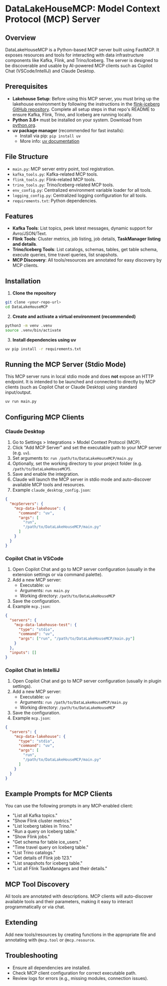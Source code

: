 # DataLakeHouseMCP: Model Context Protocol (MCP) Server

## Overview

DataLakeHouseMCP is a Python-based MCP server built using FastMCP. It exposes resources and tools for interacting with data infrastructure components like Kafka, Flink, and Trino/Iceberg. The server is designed to be discoverable and usable by AI-powered MCP clients such as Copilot Chat (VSCode/IntelliJ) and Claude Desktop.

## Prerequisites

- **Lakehouse Setup**: Before using this MCP server, you must bring up the lakehouse environment by following the instructions in the [flink-iceberg GitHub repository](https://github.com/zabi82/flink-iceberg). Complete all setup steps in that repo's README to ensure Kafka, Flink, Trino, and Iceberg are running locally.
- **Python 3.8+** must be installed on your system. Download from [python.org](https://www.python.org/downloads/).
- **uv package manager** (recommended for fast installs):
  - Install via pip: `pip install uv`
  - More info: [uv documentation](https://github.com/astral-sh/uv)

## File Structure

- `main.py`: MCP server entry point, tool registration.
- `kafka_tools.py`: Kafka-related MCP tools.
- `flink_tools.py`: Flink-related MCP tools.
- `trino_tools.py`: Trino/Iceberg-related MCP tools.
- `env_config.py`: Centralized environment variable loader for all tools.
- `logging_config.py`: Centralized logging configuration for all tools.
- `requirements.txt`: Python dependencies.

## Features

- **Kafka Tools**: List topics, peek latest messages, dynamic support for Avro/JSON/Text.
- **Flink Tools**: Cluster metrics, job listing, job details, **TaskManager listing and details**.
- **Trino/Iceberg Tools**: List catalogs, schemas, tables, get table schema, execute queries, time travel queries, list snapshots.
- **MCP Discovery**: All tools/resources are annotated for easy discovery by MCP clients.

## Installation

1. **Clone the repository**

```bash
git clone <your-repo-url>
cd DataLakeHouseMCP
```

2. **Create and activate a virtual environment (recommended)**

```bash
python3 -m venv .venv
source .venv/bin/activate
```

3. **Install dependencies using uv**

```bash
uv pip install -r requirements.txt
```

## Running the MCP Server (Stdio Mode)

This MCP server runs in local stdio mode and does **not** expose an HTTP endpoint. It is intended to be launched and connected to directly by MCP clients (such as Copilot Chat or Claude Desktop) using standard input/output.

```bash
uv run main.py
```

## Configuring MCP Clients

### Claude Desktop

1. Go to Settings > Integrations > Model Context Protocol (MCP).
2. Click "Add MCP Server" and set the executable path to your MCP server (e.g. `uv`).
3. Set arguments to: `run /path/to/DataLakeHouseMCP/main.py`
4. Optionally, set the working directory to your project folder (e.g. `/path/to/DataLakeHouseMCP`).
5. Save and enable the integration.
6. Claude will launch the MCP server in stdio mode and auto-discover available MCP tools and resources.
7. Example `claude_desktop_config.json`:
```json
{
  "mcpServers": {
    "mcp-data-lakehouse": {
      "command": "uv",
      "args": [
        "run",
        "/path/to/DataLakeHouseMCP/main.py"
      ]
    }
  }
}
```

### Copilot Chat in VSCode

1. Open Copilot Chat and go to MCP server configuration (usually in the extension settings or via command palette).
2. Add a new MCP server:
   - Executable: `uv`
   - Arguments: `run main.py`
   - Working directory: `/path/to/DataLakeHouseMCP`
3. Save the configuration.
4. Example `mcp.json`:
```json
{
  "servers": {
    "mcp-data-lakehouse-test": {
      "type": "stdio",
      "command": "uv",
      "args": ["run", "/path/to/DataLakeHouseMCP/main.py"]
    }
  },
  "inputs": []
}
```

### Copilot Chat in IntelliJ

1. Open Copilot Chat and go to MCP server configuration (usually in plugin settings).
2. Add a new MCP server:
   - Executable: `uv`
   - Arguments: `run /path/to/DataLakeHouseMCP/main.py`
   - Working directory: `/path/to/DataLakeHouseMCP`
3. Save the configuration.
4. Example `mcp.json`:
```json
{
  "servers": {
    "mcp-data-lakehouse": {
      "type": "stdio",
      "command": "uv",
      "args": [
        "run",
        "/path/to/DataLakeHouseMCP/main.py"
      ]
    }
  }
}
```

## Example Prompts for MCP Clients

You can use the following prompts in any MCP-enabled client:
- "List all Kafka topics."
- "Show Flink cluster metrics."
- "List Iceberg tables in Trino."
- "Run a query on Iceberg table."
- "Show Flink jobs."
- "Get schema for table ice_users."
- "Time travel query on Iceberg table."
- "List Trino catalogs."
- "Get details of Flink job 123."
- "List snapshots for iceberg table."
- "List all Flink TaskManagers and their details."

## MCP Tool Discovery

All tools are annotated with descriptions. MCP clients will auto-discover available tools and their parameters, making it easy to interact programmatically or via chat.

## Extending

Add new tools/resources by creating functions in the appropriate file and annotating with `@mcp.tool` or `@mcp.resource`.

## Troubleshooting

- Ensure all dependencies are installed.
- Check MCP client configuration for correct executable path.
- Review logs for errors (e.g., missing modules, connection issues).
